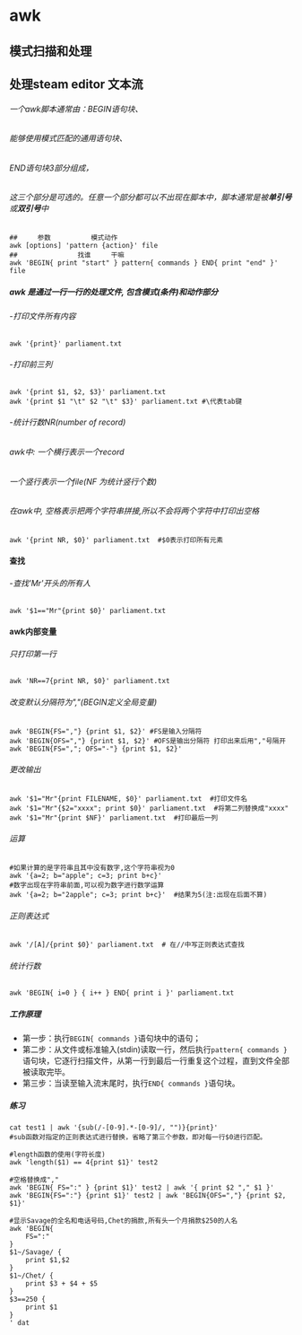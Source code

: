 # awk

## 模式扫描和处理

## 处理steam editor 文本流

###### 一个awk脚本通常由：BEGIN语句块、

###### 						 	  能够使用模式匹配的通用语句块、

###### 							   END语句块3部分组成，

###### 这三个部分是可选的。任意一个部分都可以不出现在脚本中，脚本通常是被**单引号**或**双引号**中

```shell
##     参数          模式动作
awk [options] 'pattern {action}' file
##               找谁     干嘛
awk 'BEGIN{ print "start" } pattern{ commands } END{ print "end" }' file
```

##### awk 是通过一行一行的处理文件, 包含模式(条件)和动作部分

###### -打印文件所有内容

```shell
awk '{print}' parliament.txt
```

###### -打印前三列

```shell
awk '{print $1, $2, $3}' parliament.txt
awk '{print $1 "\t" $2 "\t" $3}' parliament.txt #\代表tab键
```

###### -统计行数NR(number of record)

###### 	awk中: 一个横行表示一个record

###### 			   一个竖行表示一个file(NF 为统计竖行个数)

###### 	在awk中, 空格表示把两个字符串拼接,所以不会将两个字符中打印出空格

```shell
awk '{print NR, $0}' parliament.txt  #$0表示打印所有元素 
```

#### 查找

###### 	-查找'Mr'开头的所有人

```shell
awk '$1=="Mr"{print $0}' parliament.txt
```



#### awk内部变量

###### 只打印第一行

```shell
awk 'NR==7{print NR, $0}' parliament.txt 
```

###### 改变默认分隔符为","(BEGIN定义全局变量)

```shell
awk 'BEGIN{FS=","} {print $1, $2}' #FS是输入分隔符
awk 'BEGIN{OFS=","} {print $1, $2}' #OFS是输出分隔符 打印出来后用","号隔开
awk 'BEGIN{FS=","; OFS="-"} {print $1, $2}'
```

###### 更改输出

```shell
awk '$1="Mr"{print FILENAME, $0}' parliament.txt  #打印文件名
awk '$1="Mr"{$2="xxxx"; print $0}' parliament.txt  #将第二列替换成"xxxx"
awk '$1="Mr"{print $NF}' parliament.txt  #打印最后一列
```

###### 运算

```shell
#如果计算的是字符串且其中没有数字,这个字符串视为0
awk '{a=2; b="apple"; c=3; print b+c}' 
#数字出现在字符串前面,可以视为数字进行数学运算
awk '{a=2; b="2apple"; c=3; print b+c}'  #结果为5(注:出现在后面不算)
```

###### 正则表达式

```shell
awk '/[A]/{print $0}' parliament.txt  # 在//中写正则表达式查找
```

###### 统计行数

```shell
awk 'BEGIN{ i=0 } { i++ } END{ print i }' parliament.txt
```

##### 工作原理

- 第一步：执行`BEGIN{ commands }`语句块中的语句；
- 第二步：从文件或标准输入(stdin)读取一行，然后执行`pattern{ commands }`语句块，它逐行扫描文件，从第一行到最后一行重复这个过程，直到文件全部被读取完毕。
- 第三步：当读至输入流末尾时，执行`END{ commands }`语句块。

##### 练习

```shell
cat test1 | awk '{sub(/-[0-9].*-[0-9]/, "")}{print}'
#sub函数对指定的正则表达式进行替换，省略了第三个参数，即对每一行$0进行匹配。

#length函数的使用(字符长度)
awk 'length($1) == 4{print $1}' test2

#空格替换成","
awk 'BEGIN{ FS=":" } {print $1}' test2 | awk '{ print $2 "," $1 }'
awk 'BEGIN{FS=":"} {print $1}' test2 | awk 'BEGIN{OFS=","} {print $2, $1}'

#显示Savage的全名和电话号码,Chet的捐款,所有头一个月捐款$250的人名 
awk 'BEGIN{ 
    FS=":" 
}                                             
$1~/Savage/ { 
    print $1,$2 
}
$1~/Chet/ { 
    print $3 + $4 + $5
}
$3==250 { 
    print $1 
}
' dat
```




